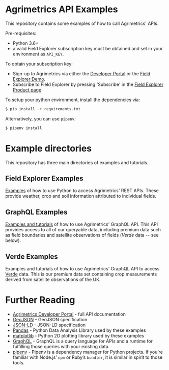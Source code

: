 # Agrimetrics API Examples

This repository contains some examples of how to call Agrimetrics' APIs.

Pre-requisites: 
* Python 3.6+ 
* a valid Field Explorer subscription key must be obtained and set in your environment as `API_KEY`. 

To obtain your subscription key:
* Sign-up to Agrimetrics via either the [Developer Portal](https://developer.agrimetrics.co.uk) or the [Field Explorer Demo](https://app.agrimetrics.co.uk).
* Subscribe to Field Explorer by pressing 'Subscribe' in the [Field Explorer Product page](https://developer.agrimetrics.co.uk/products/field-explorer)

To setup your python environment, install the dependencies via:

```bash
$ pip install -r requirements.txt
```

Alternatively, you can use `pipenv`:

```bash
$ pipenv install
```

# Example directories

This repository has three main directories of examples and tutorials.

## Field Explorer Examples

[Examples](./field-explorer-examples/README.md) of how to use Python to access Agrimetrics' REST APIs. These
provide weather, crop and soil information attributed to individual
fields.

## GraphQL Examples

[Examples and tutorials](./graphql-examples/README.md) of how to use Agrimetrics' GraphQL API. This 
API provides access to all of our queryable data, including premium
data such as field boundaries and satellite observations of fields
(*Verde* data -- see below).

## Verde Examples

Examples and tutorials of how to use Agrimetrics' GraphQL API to
access [Verde](https://app.agrimetrics.co.uk/#/catalog/data-sets/fdebcd1d-9324-401d-b229-fbd21483e584) data. This is our premium data set containing crop measurements derived from satellite observations of the UK.

# Further Reading

* [Agrimetrics Developer Portal](https://developer.agrimetrics.co.uk/docs/services/) - full API documentation
* [GeoJSON](https://geojson.org/) - GeoJSON specification
* [JSON-LD](https://json-ld.org/) - JSON-LD specification
* [Pandas](https://pandas.pydata.org/) - Python Data Analysis Library used by these examples
* [matplotlib](https://matplotlib.org/gallery/index.html) - Python 2D plotting library used by these examples
* [GraphQL](https://graphql.org/) - GraphQL is a query language for APIs and a runtime for fulfilling those queries with your existing data.
* [pipenv](https://pipenv-fork.readthedocs.io/en/latest/) - Pipenv is a dependency manager for Python projects. If you’re familiar with Node.js’ `npm` or Ruby’s `bundler`, it is similar in spirit to those tools.
